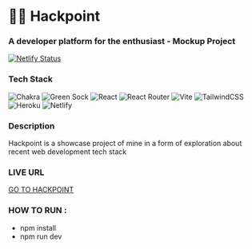 # 👨‍💻 Hackpoint

### A developer platform for the enthusiast - Mockup Project
[![Netlify Status](https://api.netlify.com/api/v1/badges/a79dd0aa-b5ab-45a8-89ba-79435bbf9b6b/deploy-status)](https://app.netlify.com/sites/hackpoint/deploys)
### Tech Stack
![Chakra](https://img.shields.io/badge/chakra-%234ED1C5.svg?style=for-the-badge&logo=chakraui&logoColor=white)
![Green Sock](https://img.shields.io/badge/green%20sock-88CE02?style=for-the-badge&logo=greensock&logoColor=white)
![React](https://img.shields.io/badge/react-%2320232a.svg?style=for-the-badge&logo=react&logoColor=%2361DAFB)
![React Router](https://img.shields.io/badge/React_Router-CA4245?style=for-the-badge&logo=react-router&logoColor=white)
![Vite](https://img.shields.io/badge/vite-%23646CFF.svg?style=for-the-badge&logo=vite&logoColor=white)
![TailwindCSS](https://img.shields.io/badge/tailwindcss-%2338B2AC.svg?style=for-the-badge&logo=tailwind-css&logoColor=white)
![Heroku](https://img.shields.io/badge/heroku-%23430098.svg?style=for-the-badge&logo=heroku&logoColor=white)
![Netlify](https://img.shields.io/badge/netlify-%23000000.svg?style=for-the-badge&logo=netlify&logoColor=#00C7B7)

### Description <br>
Hackpoint is a showcase project of mine in a form of exploration about recent web development tech stack 

### LIVE URL
[GO TO HACKPOINT](https://hackpoint.netlify.app)

### HOW TO RUN :

- npm install
- npm run dev
